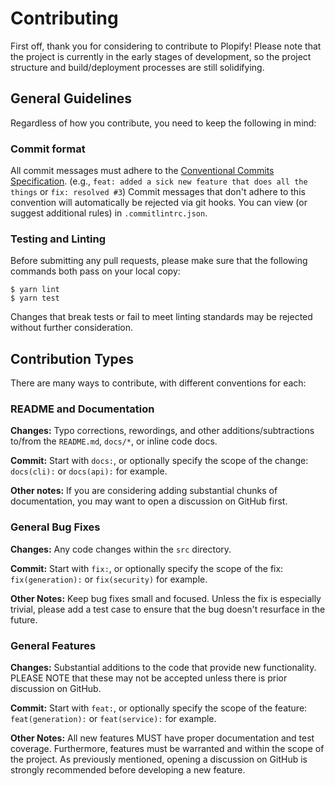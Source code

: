 # Contributing
First off, thank you for considering to contribute to Plopify!  Please note that the project is currently in the early stages of development, so the project structure and build/deployment processes are still solidifying.

## General Guidelines
Regardless of how you contribute, you need to keep the following in mind:

### Commit format
All commit messages must adhere to the [Conventional Commits Specification](https://conventionalcommits.org).  (e.g., `feat: added a sick new feature that does all the things` or `fix: resolved #3`)  Commit messages that don't adhere to this convention will automatically be rejected via git hooks.  You can view (or suggest additional rules) in `.commitlintrc.json`.

### Testing and Linting
Before submitting any pull requests, please make sure that the following commands both pass on your local copy:

```
$ yarn lint
$ yarn test
```

Changes that break tests or fail to meet linting standards may be rejected without further consideration.

## Contribution Types
There are many ways to contribute, with different conventions for each:

### README and Documentation
**Changes:** Typo corrections, rewordings, and other additions/subtractions to/from the `README.md`, `docs/*`, or inline code docs.

**Commit:** Start with `docs:`, or optionally specify the scope of the change: `docs(cli):` or `docs(api):` for example.

**Other notes:**  If you are considering adding substantial chunks of documentation, you may want to open a discussion on GitHub first.

### General Bug Fixes
**Changes:** Any code changes within the `src` directory.

**Commit:** Start with `fix:`, or optionally specify the scope of the fix: `fix(generation):` or `fix(security)` for example.

**Other Notes:** Keep bug fixes small and focused.  Unless the fix is especially trivial, please add a test case to ensure that the bug doesn't resurface in the future.

### General Features
**Changes:** Substantial additions to the code that provide new functionality.  PLEASE NOTE that these may not be accepted unless there is prior discussion on GitHub.

**Commit:** Start with `feat:`, or optionally specify the scope of the feature: `feat(generation):` or `feat(service):` for example.

**Other Notes:** All new features MUST have proper documentation and test coverage.  Furthermore, features must be warranted and within the scope of the project.  As previously mentioned, opening a discussion on GitHub is strongly recommended before developing a new feature.
